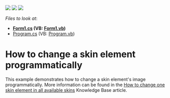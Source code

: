 <!-- default badges list -->
![](https://img.shields.io/endpoint?url=https://codecentral.devexpress.com/api/v1/VersionRange/128614941/13.1.4%2B)
[![](https://img.shields.io/badge/Open_in_DevExpress_Support_Center-FF7200?style=flat-square&logo=DevExpress&logoColor=white)](https://supportcenter.devexpress.com/ticket/details/E2104)
[![](https://img.shields.io/badge/📖_How_to_use_DevExpress_Examples-e9f6fc?style=flat-square)](https://docs.devexpress.com/GeneralInformation/403183)
<!-- default badges end -->
<!-- default file list -->
*Files to look at*:

* **[Form1.cs](./CS/WindowsApplication1/Form1.cs) (VB: [Form1.vb](./VB/WindowsApplication1/Form1.vb))**
* [Program.cs](./CS/WindowsApplication1/Program.cs) (VB: [Program.vb](./VB/WindowsApplication1/Program.vb))
<!-- default file list end -->
# How to change a skin element programmatically


<p>This example demonstrates how to change a skin element's image programmatically. More information can be found in the <a href="https://www.devexpress.com/Support/Center/p/K18374">How to change one skin element in all available skins</a> Knowledge Base article.</p>

<br/>


